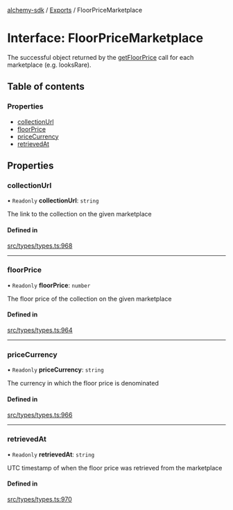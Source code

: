 [alchemy-sdk](../README.md) / [Exports](../modules.md) / FloorPriceMarketplace

# Interface: FloorPriceMarketplace

The successful object returned by the [getFloorPrice](../classes/NftNamespace.md#getfloorprice) call for each
marketplace (e.g. looksRare).

## Table of contents

### Properties

- [collectionUrl](FloorPriceMarketplace.md#collectionurl)
- [floorPrice](FloorPriceMarketplace.md#floorprice)
- [priceCurrency](FloorPriceMarketplace.md#pricecurrency)
- [retrievedAt](FloorPriceMarketplace.md#retrievedat)

## Properties

### collectionUrl

• `Readonly` **collectionUrl**: `string`

The link to the collection on the given marketplace

#### Defined in

[src/types/types.ts:968](https://github.com/alchemyplatform/alchemy-sdk-js/blob/c7197b9/src/types/types.ts#L968)

___

### floorPrice

• `Readonly` **floorPrice**: `number`

The floor price of the collection on the given marketplace

#### Defined in

[src/types/types.ts:964](https://github.com/alchemyplatform/alchemy-sdk-js/blob/c7197b9/src/types/types.ts#L964)

___

### priceCurrency

• `Readonly` **priceCurrency**: `string`

The currency in which the floor price is denominated

#### Defined in

[src/types/types.ts:966](https://github.com/alchemyplatform/alchemy-sdk-js/blob/c7197b9/src/types/types.ts#L966)

___

### retrievedAt

• `Readonly` **retrievedAt**: `string`

UTC timestamp of when the floor price was retrieved from the marketplace

#### Defined in

[src/types/types.ts:970](https://github.com/alchemyplatform/alchemy-sdk-js/blob/c7197b9/src/types/types.ts#L970)
